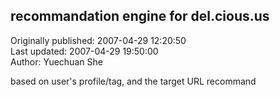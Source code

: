## recommandation engine for del.cious.us  
Originally published: 2007-04-29 12:20:50  
Last updated: 2007-04-29 19:50:00  
Author: Yuechuan She  
  
based on user's profile/tag, and the target URL recommand
